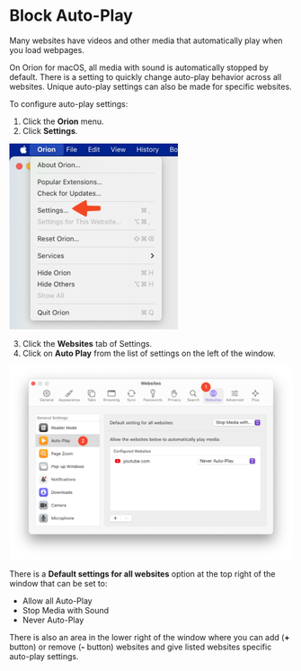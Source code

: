# Block Auto-Play

Many websites have videos and other media that automatically play when you load webpages.

On Orion for macOS, all media with sound is automatically stopped by default. There is a setting to quickly change auto-play behavior across all websites. Unique auto-play settings can also be made for specific websites.

To configure auto-play settings:

1. Click the **Orion** menu.
2. Click **Settings**.

<img src="./media/macos_orion_settings_menu.png" width="300" alt="Orion Settings Menu Option"><br />

3. Click the **Websites** tab of Settings.
4. Click on **Auto Play** from the list of settings on the left of the window.

<img src="./media/macos_auto_play_settings.png" alt="Orion Settings Menu Option"><br />

There is a **Default settings for all websites** option at the top right of the window that can be set to:

- Allow all Auto-Play
- Stop Media with Sound
- Never Auto-Play

There is also an area in the lower right of the window where you can add (**+** button) or remove (**-** button) websites and give listed websites specific auto-play settings.
